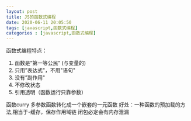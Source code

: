 ```yaml
---
layout: post
title: JS的函数式编程
date: 2020-06-11 20:05:50
tags: [javascript,函数式编程]
categories : [javascript,函数式编程]
---
```

函数式编程特点：
1. 函数是”第一等公民”  (与变量的)
2. 只用”表达式"，不用"语句" 
3. 没有”副作用" 
4. 不修改状态 
5. 引用透明（函数运行只靠参数）

函数curry
多参数函数转化成一个嵌套的一元函数
好处：一种函数的预加载的方法,相当于-缓存，保存作用域链
闭包必定会有内存泄漏
